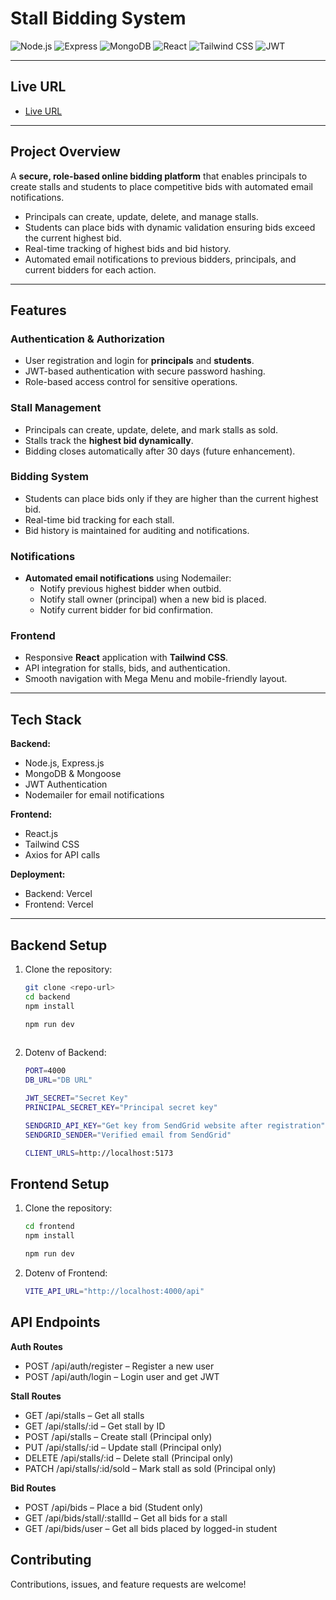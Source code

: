 # Stall Bidding System

![Node.js](https://img.shields.io/badge/Node.js-339933?style=for-the-badge&logo=nodedotjs&logoColor=white)
![Express](https://img.shields.io/badge/Express.js-000000?style=for-the-badge&logo=express&logoColor=white)
![MongoDB](https://img.shields.io/badge/MongoDB-47A248?style=for-the-badge&logo=mongodb&logoColor=white)
![React](https://img.shields.io/badge/React-61DAFB?style=for-the-badge&logo=react&logoColor=black)
![Tailwind CSS](https://img.shields.io/badge/Tailwind_CSS-06B6D4?style=for-the-badge&logo=tailwind-css&logoColor=white)
![JWT](https://img.shields.io/badge/JWT-000000?style=for-the-badge&logo=JSON-web-tokens&logoColor=white)

---

## Live URL

- [Live URL](https://stallbiddingplatform-qyx1.onrender.com)

---

## Project Overview

A **secure, role-based online bidding platform** that enables principals to create stalls and students to place competitive bids with automated email notifications.

- Principals can create, update, delete, and manage stalls.  
- Students can place bids with dynamic validation ensuring bids exceed the current highest bid.  
- Real-time tracking of highest bids and bid history.  
- Automated email notifications to previous bidders, principals, and current bidders for each action.  

---

## Features

### Authentication & Authorization
- User registration and login for **principals** and **students**.  
- JWT-based authentication with secure password hashing.  
- Role-based access control for sensitive operations.  

### Stall Management
- Principals can create, update, delete, and mark stalls as sold.  
- Stalls track the **highest bid dynamically**.  
- Bidding closes automatically after 30 days (future enhancement).  

### Bidding System
- Students can place bids only if they are higher than the current highest bid.  
- Real-time bid tracking for each stall.  
- Bid history is maintained for auditing and notifications.  

### Notifications
- **Automated email notifications** using Nodemailer:  
  - Notify previous highest bidder when outbid.  
  - Notify stall owner (principal) when a new bid is placed.  
  - Notify current bidder for bid confirmation.  

### Frontend
- Responsive **React** application with **Tailwind CSS**.  
- API integration for stalls, bids, and authentication.  
- Smooth navigation with Mega Menu and mobile-friendly layout.  

---

## Tech Stack

**Backend:**
- Node.js, Express.js  
- MongoDB & Mongoose  
- JWT Authentication  
- Nodemailer for email notifications  

**Frontend:**
- React.js  
- Tailwind CSS  
- Axios for API calls  

**Deployment:**
- Backend: Vercel
- Frontend: Vercel
---

## Backend Setup

1. Clone the repository:  
   ```bash
   git clone <repo-url>
   cd backend
   npm install

   npm run dev
    
2. Dotenv of Backend:
   ```bash
   PORT=4000
   DB_URL="DB URL"

   JWT_SECRET="Secret Key"
   PRINCIPAL_SECRET_KEY="Principal secret key"

   SENDGRID_API_KEY="Get key from SendGrid website after registration"
   SENDGRID_SENDER="Verified email from SendGrid"

   CLIENT_URLS=http://localhost:5173

## Frontend Setup

1. Clone the repository:  
   ```bash
   cd frontend
   npm install

   npm run dev

2. Dotenv of Frontend:
   ```bash
   VITE_API_URL="http://localhost:4000/api"


## API Endpoints
**Auth Routes**
- POST /api/auth/register – Register a new user
- POST /api/auth/login – Login user and get JWT

**Stall Routes**
- GET /api/stalls – Get all stalls
- GET /api/stalls/:id – Get stall by ID
- POST /api/stalls – Create stall (Principal only)
- PUT /api/stalls/:id – Update stall (Principal only)
- DELETE /api/stalls/:id – Delete stall (Principal only)
- PATCH /api/stalls/:id/sold – Mark stall as sold (Principal only)

**Bid Routes**
- POST /api/bids – Place a bid (Student only)
- GET /api/bids/stall/:stallId – Get all bids for a stall
- GET /api/bids/user – Get all bids placed by logged-in student

## Contributing
Contributions, issues, and feature requests are welcome! 

